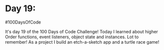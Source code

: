 # Day 19:
#100DaysOfCode

It's day 19 of the 100 Days of Code Challenge! Today I learned about higher Order functions, event listeners, object state and instances. Lot to remember! As a project I build an etch-a-sketch app and a turtle race game!